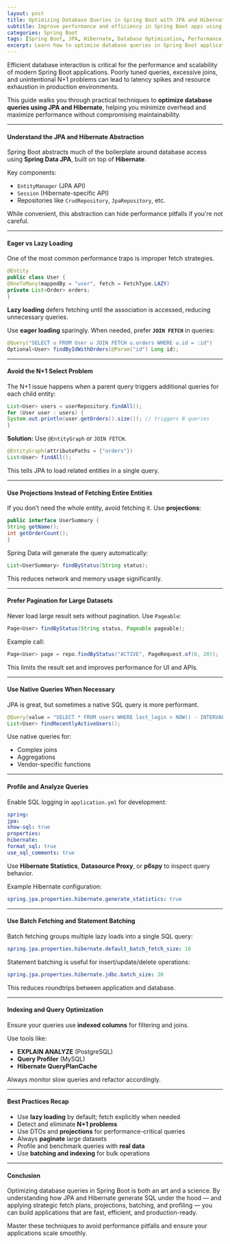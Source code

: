 ```yaml
---
layout: post
title: Optimizing Database Queries in Spring Boot with JPA and Hibernate
subtitle: Improve performance and efficiency in Spring Boot apps using advanced JPA and Hibernate query tuning techniques
categories: Spring Boot
tags: [Spring Boot, JPA, Hibernate, Database Optimization, Performance, SQL]
excerpt: Learn how to optimize database queries in Spring Boot applications using JPA and Hibernate. Discover performance tuning techniques including fetch strategies, joins, native queries, and profiling tools.
---
```




Efficient database interaction is critical for the performance and scalability of modern Spring Boot applications. Poorly tuned queries, excessive joins, and unintentional N+1 problems can lead to latency spikes and resource exhaustion in production environments.

This guide walks you through practical techniques to **optimize database queries using JPA and Hibernate**, helping you minimize overhead and maximize performance without compromising maintainability.

---

#### Understand the JPA and Hibernate Abstraction

Spring Boot abstracts much of the boilerplate around database access using **Spring Data JPA**, built on top of **Hibernate**.

Key components:
- `EntityManager` (JPA API)
- `Session` (Hibernate-specific API)
- Repositories like `CrudRepository`, `JpaRepository`, etc.

While convenient, this abstraction can hide performance pitfalls if you're not careful.

---

#### Eager vs Lazy Loading

One of the most common performance traps is improper fetch strategies.

```java
@Entity
public class User {
@OneToMany(mappedBy = "user", fetch = FetchType.LAZY)
private List<Order> orders;
}
```

**Lazy loading** defers fetching until the association is accessed, reducing unnecessary queries.

Use **eager loading** sparingly. When needed, prefer **`JOIN FETCH`** in queries:

```java
@Query("SELECT u FROM User u JOIN FETCH u.orders WHERE u.id = :id")
Optional<User> findByIdWithOrders(@Param("id") Long id);
```

---

#### Avoid the N+1 Select Problem

The N+1 issue happens when a parent query triggers additional queries for each child entity:

```java
List<User> users = userRepository.findAll();
for (User user : users) {
System.out.println(user.getOrders().size()); // triggers N queries
}
```

**Solution:** Use `@EntityGraph` or `JOIN FETCH`.

```java
@EntityGraph(attributePaths = {"orders"})
List<User> findAll();
```

This tells JPA to load related entities in a single query.

---

#### Use Projections Instead of Fetching Entire Entities

If you don’t need the whole entity, avoid fetching it. Use **projections**:

```java
public interface UserSummary {
String getName();
int getOrderCount();
}
```

Spring Data will generate the query automatically:

```java
List<UserSummary> findByStatus(String status);
```

This reduces network and memory usage significantly.

---

#### Prefer Pagination for Large Datasets

Never load large result sets without pagination. Use `Pageable`:

```java
Page<User> findByStatus(String status, Pageable pageable);
```

Example call:

```java
Page<User> page = repo.findByStatus("ACTIVE", PageRequest.of(0, 20));
```

This limits the result set and improves performance for UI and APIs.

---

#### Use Native Queries When Necessary

JPA is great, but sometimes a native SQL query is more performant.

```java
@Query(value = "SELECT * FROM users WHERE last_login > NOW() - INTERVAL '7 days'", nativeQuery = true)
List<User> findRecentlyActiveUsers();
```

Use native queries for:
- Complex joins
- Aggregations
- Vendor-specific functions

---

#### Profile and Analyze Queries

Enable SQL logging in `application.yml` for development:

```yml
spring:
jpa:
show-sql: true
properties:
hibernate:
format_sql: true
use_sql_comments: true
```

Use **Hibernate Statistics**, **Datasource Proxy**, or **p6spy** to inspect query behavior.

Example Hibernate configuration:

```yml
spring.jpa.properties.hibernate.generate_statistics: true
```

---

#### Use Batch Fetching and Statement Batching

Batch fetching groups multiple lazy loads into a single SQL query:

```yml
spring.jpa.properties.hibernate.default_batch_fetch_size: 16
```

Statement batching is useful for insert/update/delete operations:

```yml
spring.jpa.properties.hibernate.jdbc.batch_size: 30
```

This reduces roundtrips between application and database.

---

#### Indexing and Query Optimization

Ensure your queries use **indexed columns** for filtering and joins.

Use tools like:
- **EXPLAIN ANALYZE** (PostgreSQL)
- **Query Profiler** (MySQL)
- **Hibernate QueryPlanCache**

Always monitor slow queries and refactor accordingly.

---

#### Best Practices Recap

- Use **lazy loading** by default; fetch explicitly when needed
- Detect and eliminate **N+1 problems**
- Use DTOs and **projections** for performance-critical queries
- Always **paginate** large datasets
- Profile and benchmark queries with **real data**
- Use **batching and indexing** for bulk operations

---

#### Conclusion

Optimizing database queries in Spring Boot is both an art and a science. By understanding how JPA and Hibernate generate SQL under the hood — and applying strategic fetch plans, projections, batching, and profiling — you can build applications that are fast, efficient, and production-ready.

Master these techniques to avoid performance pitfalls and ensure your applications scale smoothly.
